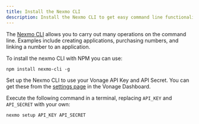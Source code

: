 ```yaml
---
title: Install the Nexmo CLI
description: Install the Nexmo CLI to get easy command line functionality
---
```


The [Nexmo CLI](https://developer.nexmo.com/application/nexmo-cli) allows you to carry out many operations on the command line. Examples include creating applications, purchasing numbers, and linking a number to an application.

To install the nexmo CLI with NPM you can use:

``` shell
npm install nexmo-cli -g
```

Set up the Nexmo CLI to use your Vonage API Key and API Secret. You can get these from the [settings page](https://dashboard.nexmo.com/settings) in the Vonage Dashboard.

Execute the following command in a terminal, replacing `API_KEY` and `API_SECRET` with your own:

```bash
nexmo setup API_KEY API_SECRET
```